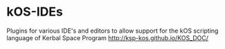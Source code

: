 # kOS-IDEs
Plugins for various IDE's and editors to allow support for the kOS scripting language of Kerbal Space Program
http://ksp-kos.github.io/KOS_DOC/